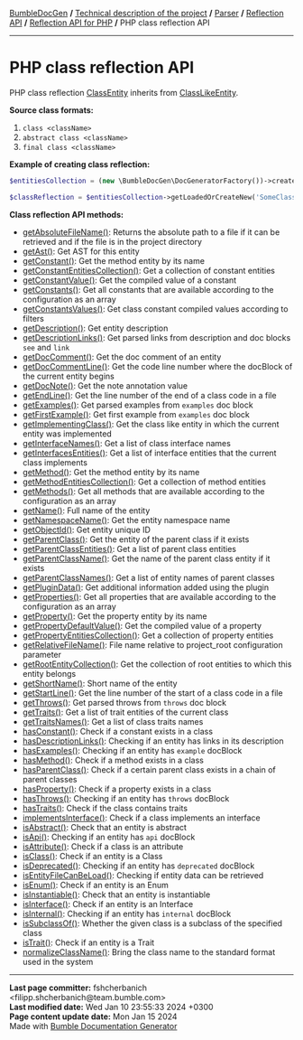 <embed> <a href="/docs/README.md">BumbleDocGen</a> <b>/</b> <a href="/docs/tech/readme.md">Technical description of the project</a> <b>/</b> <a href="/docs/tech/02_parser/readme.md">Parser</a> <b>/</b> <a href="/docs/tech/02_parser/reflectionApi/readme.md">Reflection API</a> <b>/</b> <a href="/docs/tech/02_parser/reflectionApi/php/readme.md">Reflection API for PHP</a> <b>/</b> PHP class reflection API<hr> </embed>

<embed> <h1>PHP class reflection API</h1> </embed>

PHP class reflection <a href="/docs/tech/02_parser/reflectionApi/php/classes/ClassEntity.md">ClassEntity</a> inherits from <a href="/docs/tech/02_parser/reflectionApi/php/classes/ClassLikeEntity_4.md">ClassLikeEntity</a>.

**Source class formats:**

1) `class <className>`
2) `abstract class <className>`
3) `final class <className>`

**Example of creating class reflection:**

```php
$entitiesCollection = (new \BumbleDocGen\DocGeneratorFactory())->createRootEntitiesCollection($reflectionApiConfig);

$classReflection = $entitiesCollection->getLoadedOrCreateNew('SomeClassName'); // or get()
```

**Class reflection API methods:**

- [getAbsoluteFileName()](/docs/tech/02_parser/reflectionApi/php/classes/ClassEntity.md#mgetabsolutefilename): Returns the absolute path to a file if it can be retrieved and if the file is in the project directory
- [getAst()](/docs/tech/02_parser/reflectionApi/php/classes/ClassEntity.md#mgetast): Get AST for this entity
- [getConstant()](/docs/tech/02_parser/reflectionApi/php/classes/ClassEntity.md#mgetconstant): Get the method entity by its name
- [getConstantEntitiesCollection()](/docs/tech/02_parser/reflectionApi/php/classes/ClassEntity.md#mgetconstantentitiescollection): Get a collection of constant entities
- [getConstantValue()](/docs/tech/02_parser/reflectionApi/php/classes/ClassEntity.md#mgetconstantvalue): Get the compiled value of a constant
- [getConstants()](/docs/tech/02_parser/reflectionApi/php/classes/ClassEntity.md#mgetconstants): Get all constants that are available according to the configuration as an array
- [getConstantsValues()](/docs/tech/02_parser/reflectionApi/php/classes/ClassEntity.md#mgetconstantsvalues): Get class constant compiled values according to filters
- [getDescription()](/docs/tech/02_parser/reflectionApi/php/classes/ClassEntity.md#mgetdescription): Get entity description
- [getDescriptionLinks()](/docs/tech/02_parser/reflectionApi/php/classes/ClassEntity.md#mgetdescriptionlinks): Get parsed links from description and doc blocks `see` and `link`
- [getDocComment()](/docs/tech/02_parser/reflectionApi/php/classes/ClassEntity.md#mgetdoccomment): Get the doc comment of an entity
- [getDocCommentLine()](/docs/tech/02_parser/reflectionApi/php/classes/ClassEntity.md#mgetdoccommentline): Get the code line number where the docBlock of the current entity begins
- [getDocNote()](/docs/tech/02_parser/reflectionApi/php/classes/ClassEntity.md#mgetdocnote): Get the note annotation value
- [getEndLine()](/docs/tech/02_parser/reflectionApi/php/classes/ClassEntity.md#mgetendline): Get the line number of the end of a class code in a file
- [getExamples()](/docs/tech/02_parser/reflectionApi/php/classes/ClassEntity.md#mgetexamples): Get parsed examples from `examples` doc block
- [getFirstExample()](/docs/tech/02_parser/reflectionApi/php/classes/ClassEntity.md#mgetfirstexample): Get first example from `examples` doc block
- [getImplementingClass()](/docs/tech/02_parser/reflectionApi/php/classes/ClassEntity.md#mgetimplementingclass): Get the class like entity in which the current entity was implemented
- [getInterfaceNames()](/docs/tech/02_parser/reflectionApi/php/classes/ClassEntity.md#mgetinterfacenames): Get a list of class interface names
- [getInterfacesEntities()](/docs/tech/02_parser/reflectionApi/php/classes/ClassEntity.md#mgetinterfacesentities): Get a list of interface entities that the current class implements
- [getMethod()](/docs/tech/02_parser/reflectionApi/php/classes/ClassEntity.md#mgetmethod): Get the method entity by its name
- [getMethodEntitiesCollection()](/docs/tech/02_parser/reflectionApi/php/classes/ClassEntity.md#mgetmethodentitiescollection): Get a collection of method entities
- [getMethods()](/docs/tech/02_parser/reflectionApi/php/classes/ClassEntity.md#mgetmethods): Get all methods that are available according to the configuration as an array
- [getName()](/docs/tech/02_parser/reflectionApi/php/classes/ClassEntity.md#mgetname): Full name of the entity
- [getNamespaceName()](/docs/tech/02_parser/reflectionApi/php/classes/ClassEntity.md#mgetnamespacename): Get the entity namespace name
- [getObjectId()](/docs/tech/02_parser/reflectionApi/php/classes/ClassEntity.md#mgetobjectid): Get entity unique ID
- [getParentClass()](/docs/tech/02_parser/reflectionApi/php/classes/ClassEntity.md#mgetparentclass): Get the entity of the parent class if it exists
- [getParentClassEntities()](/docs/tech/02_parser/reflectionApi/php/classes/ClassEntity.md#mgetparentclassentities): Get a list of parent class entities
- [getParentClassName()](/docs/tech/02_parser/reflectionApi/php/classes/ClassEntity.md#mgetparentclassname): Get the name of the parent class entity if it exists
- [getParentClassNames()](/docs/tech/02_parser/reflectionApi/php/classes/ClassEntity.md#mgetparentclassnames): Get a list of entity names of parent classes
- [getPluginData()](/docs/tech/02_parser/reflectionApi/php/classes/ClassEntity.md#mgetplugindata): Get additional information added using the plugin
- [getProperties()](/docs/tech/02_parser/reflectionApi/php/classes/ClassEntity.md#mgetproperties): Get all properties that are available according to the configuration as an array
- [getProperty()](/docs/tech/02_parser/reflectionApi/php/classes/ClassEntity.md#mgetproperty): Get the property entity by its name
- [getPropertyDefaultValue()](/docs/tech/02_parser/reflectionApi/php/classes/ClassEntity.md#mgetpropertydefaultvalue): Get the compiled value of a property
- [getPropertyEntitiesCollection()](/docs/tech/02_parser/reflectionApi/php/classes/ClassEntity.md#mgetpropertyentitiescollection): Get a collection of property entities
- [getRelativeFileName()](/docs/tech/02_parser/reflectionApi/php/classes/ClassEntity.md#mgetrelativefilename): File name relative to project_root configuration parameter
- [getRootEntityCollection()](/docs/tech/02_parser/reflectionApi/php/classes/ClassEntity.md#mgetrootentitycollection): Get the collection of root entities to which this entity belongs
- [getShortName()](/docs/tech/02_parser/reflectionApi/php/classes/ClassEntity.md#mgetshortname): Short name of the entity
- [getStartLine()](/docs/tech/02_parser/reflectionApi/php/classes/ClassEntity.md#mgetstartline): Get the line number of the start of a class code in a file
- [getThrows()](/docs/tech/02_parser/reflectionApi/php/classes/ClassEntity.md#mgetthrows): Get parsed throws from `throws` doc block
- [getTraits()](/docs/tech/02_parser/reflectionApi/php/classes/ClassEntity.md#mgettraits): Get a list of trait entities of the current class
- [getTraitsNames()](/docs/tech/02_parser/reflectionApi/php/classes/ClassEntity.md#mgettraitsnames): Get a list of class traits names
- [hasConstant()](/docs/tech/02_parser/reflectionApi/php/classes/ClassEntity.md#mhasconstant): Check if a constant exists in a class
- [hasDescriptionLinks()](/docs/tech/02_parser/reflectionApi/php/classes/ClassEntity.md#mhasdescriptionlinks): Checking if an entity has links in its description
- [hasExamples()](/docs/tech/02_parser/reflectionApi/php/classes/ClassEntity.md#mhasexamples): Checking if an entity has `example` docBlock
- [hasMethod()](/docs/tech/02_parser/reflectionApi/php/classes/ClassEntity.md#mhasmethod): Check if a method exists in a class
- [hasParentClass()](/docs/tech/02_parser/reflectionApi/php/classes/ClassEntity.md#mhasparentclass): Check if a certain parent class exists in a chain of parent classes
- [hasProperty()](/docs/tech/02_parser/reflectionApi/php/classes/ClassEntity.md#mhasproperty): Check if a property exists in a class
- [hasThrows()](/docs/tech/02_parser/reflectionApi/php/classes/ClassEntity.md#mhasthrows): Checking if an entity has `throws` docBlock
- [hasTraits()](/docs/tech/02_parser/reflectionApi/php/classes/ClassEntity.md#mhastraits): Check if the class contains traits
- [implementsInterface()](/docs/tech/02_parser/reflectionApi/php/classes/ClassEntity.md#mimplementsinterface): Check if a class implements an interface
- [isAbstract()](/docs/tech/02_parser/reflectionApi/php/classes/ClassEntity.md#misabstract): Check that an entity is abstract
- [isApi()](/docs/tech/02_parser/reflectionApi/php/classes/ClassEntity.md#misapi): Checking if an entity has `api` docBlock
- [isAttribute()](/docs/tech/02_parser/reflectionApi/php/classes/ClassEntity.md#misattribute): Check if a class is an attribute
- [isClass()](/docs/tech/02_parser/reflectionApi/php/classes/ClassEntity.md#misclass): Check if an entity is a Class
- [isDeprecated()](/docs/tech/02_parser/reflectionApi/php/classes/ClassEntity.md#misdeprecated): Checking if an entity has `deprecated` docBlock
- [isEntityFileCanBeLoad()](/docs/tech/02_parser/reflectionApi/php/classes/ClassEntity.md#misentityfilecanbeload): Checking if entity data can be retrieved
- [isEnum()](/docs/tech/02_parser/reflectionApi/php/classes/ClassEntity.md#misenum): Check if an entity is an Enum
- [isInstantiable()](/docs/tech/02_parser/reflectionApi/php/classes/ClassEntity.md#misinstantiable): Check that an entity is instantiable
- [isInterface()](/docs/tech/02_parser/reflectionApi/php/classes/ClassEntity.md#misinterface): Check if an entity is an Interface
- [isInternal()](/docs/tech/02_parser/reflectionApi/php/classes/ClassEntity.md#misinternal): Checking if an entity has `internal` docBlock
- [isSubclassOf()](/docs/tech/02_parser/reflectionApi/php/classes/ClassEntity.md#missubclassof): Whether the given class is a subclass of the specified class
- [isTrait()](/docs/tech/02_parser/reflectionApi/php/classes/ClassEntity.md#mistrait): Check if an entity is a Trait
- [normalizeClassName()](/docs/tech/02_parser/reflectionApi/php/classes/ClassEntity.md#mnormalizeclassname): Bring the class name to the standard format used in the system


<div id='page_committer_info'>
<hr>
<b>Last page committer:</b> fshcherbanich &lt;filipp.shcherbanich@team.bumble.com&gt;<br><b>Last modified date:</b>   Wed Jan 10 23:55:33 2024 +0300<br><b>Page content update date:</b> Mon Jan 15 2024<br>Made with <a href='https://github.com/bumble-tech/bumble-doc-gen/blob/master/docs/README.md'>Bumble Documentation Generator</a></div>